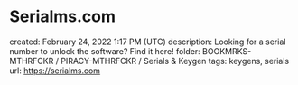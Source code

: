 # Serialms.com

created: February 24, 2022 1:17 PM (UTC)
description: Looking for a serial number to unlock the software? Find it here!
folder: BOOKMRKS-MTHRFCKR / PIRACY-MTHRFCKR / Serials & Keygen
tags: keygens, serials
url: https://serialms.com